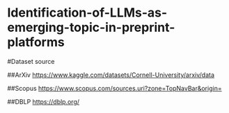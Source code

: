 # Identification-of-LLMs-as-emerging-topic-in-preprint-platforms

#Dataset source

##ArXiv 
https://www.kaggle.com/datasets/Cornell-University/arxiv/data


##Scopus
https://www.scopus.com/sources.uri?zone=TopNavBar&origin=

##DBLP
https://dblp.org/
